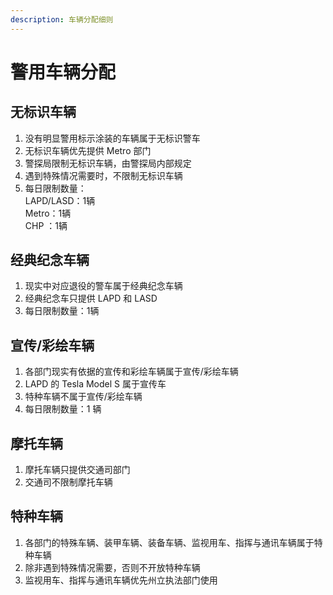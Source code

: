 ```yaml
---
description: 车辆分配细则
---
```


# 警用车辆分配

## 无标识车辆

1. 没有明显警用标示涂装的车辆属于无标识警车
2. 无标识车辆优先提供 Metro 部门
3. 警探局限制无标识车辆，由警探局内部规定
4. 遇到特殊情况需要时，不限制无标识车辆
5. 每日限制数量：\
   &#x20;                         LAPD/LASD：1辆\
   &#x20;                         Metro：1辆\
   &#x20;                         CHP ：1辆

## 经典纪念车辆

1. 现实中对应退役的警车属于经典纪念车辆
2. 经典纪念车只提供 LAPD 和 LASD
3. 每日限制数量：1辆

## 宣传/彩绘车辆

1. 各部门现实有依据的宣传和彩绘车辆属于宣传/彩绘车辆
2. LAPD 的 Tesla Model S 属于宣传车
3. 特种车辆不属于宣传/彩绘车辆
4. 每日限制数量：1 辆

## 摩托车辆

1. 摩托车辆只提供交通司部门
2. 交通司不限制摩托车辆

## 特种车辆

1. 各部门的特殊车辆、装甲车辆、装备车辆、监视用车、指挥与通讯车辆属于特种车辆
2. 除非遇到特殊情况需要，否则不开放特种车辆
3. 监视用车、指挥与通讯车辆优先州立执法部门使用
